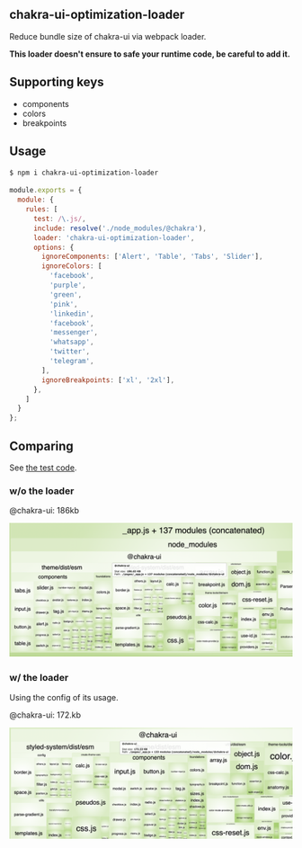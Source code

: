## chakra-ui-optimization-loader

Reduce bundle size of chakra-ui via webpack loader.

**This loader doesn't ensure to safe your runtime code, be careful to add it.**

## Supporting keys

- components
- colors
- breakpoints

## Usage

```sh
$ npm i chakra-ui-optimization-loader
```

```js
module.exports = {
  module: {
    rules: [
      test: /\.js/,
      include: resolve('./node_modules/@chakra'),
      loader: 'chakra-ui-optimization-loader',
      options: {
        ignoreComponents: ['Alert', 'Table', 'Tabs', 'Slider'],
        ignoreColors: [
          'facebook',
          'purple',
          'green',
          'pink',
          'linkedin',
          'facebook',
          'messenger',
          'whatsapp',
          'twitter',
          'telegram',
        ],
        ignoreBreakpoints: ['xl', '2xl'],
      },
    ]
  }
};
```

## Comparing

See [the test code](./tests/nextjs).

### w/o the loader

@chakra-ui: 186kb

![](./media/w-o-loader.png)

### w/ the loader

Using the config of its usage.

@chakra-ui: 172.kb

![](./media/w-loader.png)
